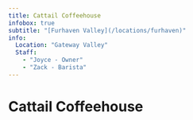 ```yaml
---
title: Cattail Coffeehouse
infobox: true
subtitle: "[Furhaven Valley](/locations/furhaven)"
info:
  Location: "Gateway Valley"
  Staff:
    - "Joyce - Owner"
    - "Zack - Barista"
---
```


# Cattail Coffeehouse
